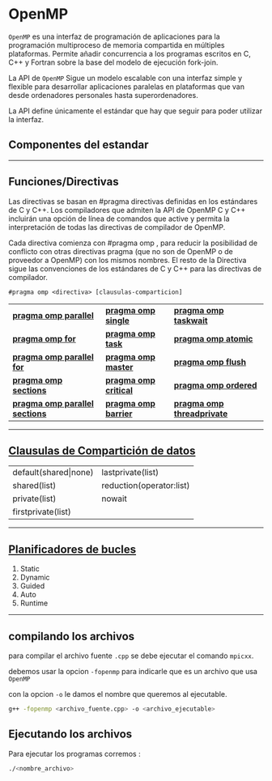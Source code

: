 # OpenMP

`OpenMP` es una interfaz de programación de aplicaciones para la programación multiproceso de memoria compartida en múltiples plataformas. Permite añadir concurrencia a los programas escritos en C, C++ y Fortran sobre la base del modelo de ejecución fork-join.

La API de `OpenMP` Sigue un modelo escalable con una interfaz simple y flexible para desarrollar aplicaciones paralelas en plataformas que van desde ordenadores personales hasta superordenadores.

La API define únicamente el estándar que hay que seguir para poder utilizar la interfaz.

## Componentes del estandar

---

## Funciones/Directivas

Las directivas se basan en #pragma directivas definidas en los estándares de C y C++. Los compiladores que admiten la API de OpenMP C y C++ incluirán una opción de línea de comandos que active y permita la interpretación de todas las directivas de compilador de OpenMP.

Cada directiva comienza con #pragma omp , para reducir la posibilidad de conflicto con otras directivas pragma (que no son de OpenMP o de proveedor a OpenMP) con los mismos nombres. El resto de la Directiva sigue las convenciones de los estándares de C y C++ para las directivas de compilador.

`#pragma omp <directiva> [clausulas-comparticion]`

|                                                                                                             |                                                                                                    |                                                                                                         |
| ----------------------------------------------------------------------------------------------------------- | -------------------------------------------------------------------------------------------------- | ------------------------------------------------------------------------------------------------------- |
| [**pragma omp parallel**](https://lsi.ugr.es/jmantas/ppr/ayuda/omp_ayuda.php?ayuda=omp_directivas)          | [**pragma omp single**](https://lsi.ugr.es/jmantas/ppr/ayuda/omp_ayuda.php?ayuda=omp_directivas)   | [**pragma omp taskwait**](https://lsi.ugr.es/jmantas/ppr/ayuda/omp_ayuda.php?ayuda=omp_directivas)      |
| [**pragma omp for**](https://lsi.ugr.es/jmantas/ppr/ayuda/omp_ayuda.php?ayuda=omp_directivas)               | [**pragma omp task**](https://lsi.ugr.es/jmantas/ppr/ayuda/omp_ayuda.php?ayuda=omp_directivas)     | [**pragma omp atomic**](https://lsi.ugr.es/jmantas/ppr/ayuda/omp_ayuda.php?ayuda=omp_directivas)        |
| [**pragma omp parallel for**](https://lsi.ugr.es/jmantas/ppr/ayuda/omp_ayuda.php?ayuda=omp_directivas)      | [**pragma omp master**](https://lsi.ugr.es/jmantas/ppr/ayuda/omp_ayuda.php?ayuda=omp_directivas)   | [**pragma omp flush**](https://lsi.ugr.es/jmantas/ppr/ayuda/omp_ayuda.php?ayuda=omp_directivas)         |
| [**pragma omp sections**](https://lsi.ugr.es/jmantas/ppr/ayuda/omp_ayuda.php?ayuda=omp_directivas)          | [**pragma omp critical**](https://lsi.ugr.es/jmantas/ppr/ayuda/omp_ayuda.php?ayuda=omp_directivas) | [**pragma omp ordered**](https://lsi.ugr.es/jmantas/ppr/ayuda/omp_ayuda.php?ayuda=omp_directivas)       |
| [**pragma omp parallel sections**](https://lsi.ugr.es/jmantas/ppr/ayuda/omp_ayuda.php?ayuda=omp_directivas) | [**pragma omp barrier**](https://lsi.ugr.es/jmantas/ppr/ayuda/omp_ayuda.php?ayuda=omp_directivas)  | [**pragma omp threadprivate**](https://lsi.ugr.es/jmantas/ppr/ayuda/omp_ayuda.php?ayuda=omp_directivas) |

---

## [Clausulas de Compartición de datos](https://lsi.ugr.es/jmantas/ppr/ayuda/omp_ayuda.php?ayuda=omp_clausulas)

|                       |                          |
| --------------------- | ------------------------ |
| default(shared\|none) | lastprivate(list)        |
| shared(list)          | reduction(operator:list) |
| private(list)         | nowait                   |
| firstprivate(list)    |                          |

---

## [Planificadores de bucles](https://lsi.ugr.es/jmantas/ppr/ayuda/omp_ayuda.php?ayuda=schedule)

1. Static
2. Dynamic
3. Guided
4. Auto
5. Runtime

---

## compilando los archivos

para compilar el archivo fuente `.cpp` se debe ejecutar el comando `mpicxx`.

debemos usar la opcion `-fopenmp` para indicarle que es un archivo que usa `OpenMP`

con la opcion `-o` le damos el nombre que queremos al ejecutable.

```sh
g++ -fopenmp <archivo_fuente.cpp> -o <archivo_ejecutable>
```

## Ejecutando los archivos

Para ejecutar los programas corremos :

```sh
./<nombre_archivo>
```
